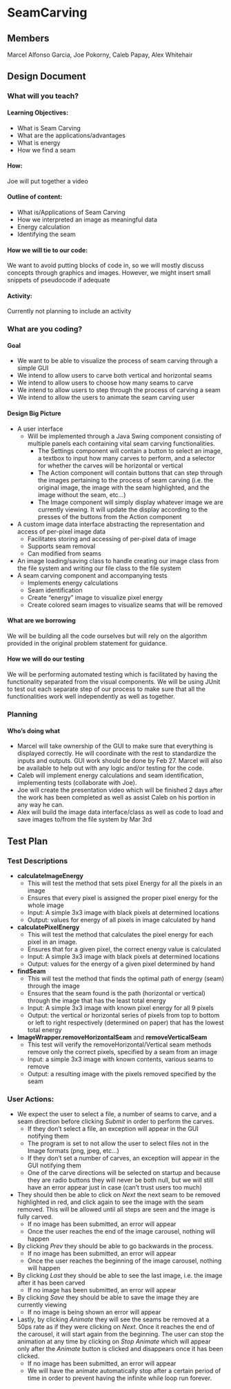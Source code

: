# SeamCarving

## Members

Marcel Alfonso Garcia, Joe Pokorny, Caleb Papay, Alex Whitehair

## Design Document

### What will you teach?

#### Learning Objectives:

* What is Seam Carving
* What are the applications/advantages
* What is energy
* How we find a seam

#### How:

Joe will put together a video

#### Outline of content:

* What is/Applications of Seam Carving
* How we interpreted an image as meaningful data
* Energy calculation
* Identifying the seam

#### How we will tie to our code:

We want to avoid putting blocks of code in, so we will mostly discuss concepts through graphics and images. However, we
might insert small snippets of pseudocode if adequate

#### Activity:

Currently not planning to include an activity

### What are you coding?

#### Goal

* We want to be able to visualize the process of seam carving through a simple GUI
* We intend to allow users to carve both vertical and horizontal seams
* We intend to allow users to choose how many seams to carve
* We intend to allow users to step through the process of carving a seam
* We intend to allow the users to animate the seam carving user

#### Design Big Picture

* A user interface
    * Will be implemented through a Java Swing component consisting of multiple panels each containing vital seam
      carving functionalities.
        * The Settings component will contain a button to select an image, a textbox to input how many carves to
          perform, and a selector for whether the carves will be horizontal or vertical
        * The Action component will contain buttons that can step through the images pertaining to the process of seam
          carving (i.e. the original image, the image with the seam highlighted, and the image without the seam, etc…)
        * The Image component will simply display whatever image we are currently viewing. It will update the display
          according to the presses of the buttons from the Action component
* A custom image data interface abstracting the representation and access of per-pixel image data
    * Facilitates storing and accessing of per-pixel data of image
    * Supports seam removal
    * Can modified from seams
* An image loading/saving class to handle creating our image class from the file system and writing our file class to
  the file system
* A seam carving component and accompanying tests
    * Implements energy calculations
    * Seam identification
    * Create “energy” image to visualize pixel energy
    * Create colored seam images to visualize seams that will be removed

#### What are we borrowing

We will be building all the code ourselves but will rely on the algorithm provided in the original problem statement for
guidance.

#### How we will do our testing

We will be performing automated testing which is facilitated by having the functionality separated from the visual
components. We will be using JUnit to test out each separate step of our process to make sure that all the
functionalities work well independently as well as together.

### Planning

#### Who’s doing what

* Marcel will take ownership of the GUI to make sure that everything is displayed correctly. He will coordinate with the
  rest to standardize the inputs and outputs. GUI work should be done by Feb 27. Marcel will also be available to help
  out with any logic and/or testing for the code.
* Caleb will implement energy calculations and seam identification, implementing tests (collaborate with Joe).
* Joe will create the presentation video which will be finished 2 days after the work has been completed as well as
  assist Caleb on his portion in any way he can.
* Alex will build the image data interface/class as well as code to load and save images to/from the file system by Mar
  3rd

## Test Plan

### Test Descriptions

* **calculateImageEnergy**
    * This will test the method that sets pixel Energy for all the pixels in an image
    * Ensures that every pixel is assigned the proper pixel energy for the whole image
    * Input: A simple 3x3 image with black pixels at determined locations
    * Output: values for energy of all pixels in image calculated by hand
* **calculatePixelEnergy**
    * This will test the method that calculates the pixel energy for each pixel in an image.
    * Ensures that for a given pixel, the correct energy value is calculated
    * Input: A simple 3x3 image with black pixels at determined locations
    * Output: values for the energy of a given pixel determined by hand
* **findSeam**
    * This will test the method that finds the optimal path of energy (seam) through the image
    * Ensures that the seam found is the path (horizontal or vertical) through the image that has the least total energy
    * Input: A simple 3x3 image with known pixel energy for all 9 pixels
    * Output: the vertical or horizontal series of pixels from top to bottom or left to right respectively (determined
      on paper) that has the lowest total energy
* **ImageWrapper.removeHorizontalSeam** and **removeVerticalSeam**
    * This test will verify the removeHorizontal/Vertical seam methods remove only the correct pixels, specified by a
      seam from an image
    * Input: a simple 3x3 image with known contents, various seams to remove
    * Output: a resulting image with the pixels removed specified by the seam

### User Actions:

* We expect the user to select a file, a number of seams to carve, and a seam direction before clicking _Submit_ in
  order to perform the carves.
    * If they don’t select a file, an exception will appear in the GUI notifying them
    * The program is set to not allow the user to select files not in the Image formats (png, jpeg, etc…)
    * If they don’t set a number of carves, an exception will appear in the GUI notifying them
    * One of the carve directions will be selected on startup and because they are radio buttons they will never be both
      null, but we will still have an error appear just in case (can’t trust users too much)
* They should then be able to click on _Next_ the next seam to be removed highlighted in red, and click again to see the
  image with the seam removed. This will be allowed until all steps are seen and the image is fully carved.
    * If no image has been submitted, an error will appear
    * Once the user reaches the end of the image carousel, nothing will happen
* By clicking _Prev_ they should be able to go backwards in the process.
    * If no image has been submitted, an error will appear
    * Once the user reaches the beginning of the image carousel, nothing will happen
* By clicking _Last_ they should be able to see the last image, i.e. the image after it has been carved
    * If no image has been submitted, an error will appear
* By clicking _Save_ they should be able to save the image they are currently viewing
    * If no image is being shown an error will appear
* Lastly, by clicking _Animate_ they will see the seams be removed at a 50ps rate as if they were clicking on _Next_.
  Once it reaches the end of the carousel, it will start again from the beginning. The user can stop the animation at
  any time by clicking on _Stop Animate_ which will appear only after the _Animate_ button is clicked and disappears
  once it has been clicked.
    * If no image has been submitted, an error will appear
    * We will have the animate automatically stop after a certain period of time in order to prevent having the infinite
      while loop run forever.
